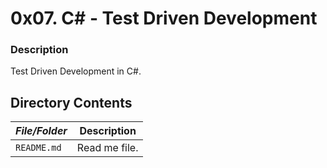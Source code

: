 # 0x07. C# - Test Driven Development
### Description
Test Driven Development in C#.

## Directory Contents

|   ***File/Folder***    |  **Description**                       |
|---------------|---------------------------------------|
| `README.md` |  Read me file. |
